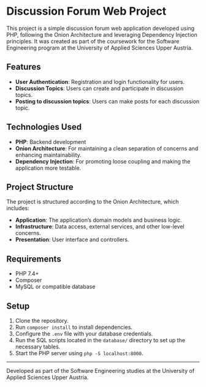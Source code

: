 # Discussion Forum Web Project

This project is a simple discussion forum web application developed using PHP, following the Onion Architecture and leveraging Dependency Injection principles. It was created as part of the coursework for the Software Engineering program at the University of Applied Sciences Upper Austria.

## Features

- **User Authentication**: Registration and login functionality for users.
- **Discussion Topics**: Users can create and participate in discussion topics.
- **Posting to discussion topics**: Users can make posts for each discussion topic.

## Technologies Used

- **PHP**: Backend development
- **Onion Architecture**: For maintaining a clean separation of concerns and enhancing maintainability.
- **Dependency Injection**: For promoting loose coupling and making the application more testable.

## Project Structure

The project is structured according to the Onion Architecture, which includes:

- **Application**: The application’s domain models and business logic.
- **Infrastructure**: Data access, external services, and other low-level concerns.
- **Presentation**: User interface and controllers.

## Requirements

- PHP 7.4+
- Composer
- MySQL or compatible database

## Setup

1. Clone the repository.
2. Run `composer install` to install dependencies.
3. Configure the `.env` file with your database credentials.
4. Run the SQL scripts located in the `database/` directory to set up the necessary tables.
5. Start the PHP server using `php -S localhost:8000`.

---

Developed as part of the Software Engineering studies at the University of Applied Sciences Upper Austria.
